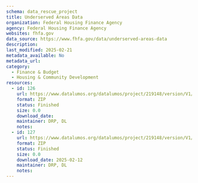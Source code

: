 ```yaml
---
schema: data_rescue_project 
title: Underserved Areas Data
organization: Federal Housing Finance Agency
agency: Federal Housing Finance Agency
websites: fhfa.gov
data_source: https://www.fhfa.gov/data/underserved-areas-data
description: 
last_modified: 2025-02-21
metadata_available: No
metadata_url: 
category:
  - Finance & Budget 
  - Housing & Community Development 
resources:
  - id: 126
    url: https://www.datalumos.org/datalumos/project/219148/version/V1/view
    format: ZIP
    status: Finished
    size: 0.0
    download_date: 
    maintainer: DRP, DL
    notes: 
  - id: 127
    url: https://www.datalumos.org/datalumos/project/219148/version/V1/view
    format: ZIP
    status: Finished
    size: 0.0
    download_date: 2025-02-12
    maintainer: DRP, DL
    notes: 
---
```

